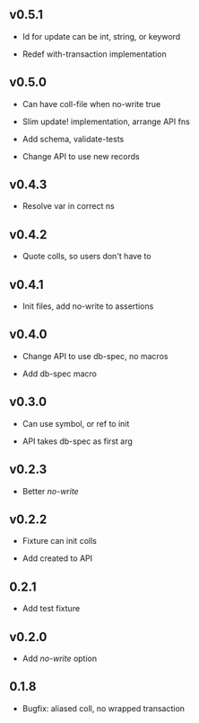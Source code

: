 ## v0.5.1

 - Id for update can be int, string, or keyword

- Redef with-transaction implementation

## v0.5.0

 - Can have coll-file when no-write true

- Slim update! implementation, arrange API fns

- Add schema, validate-tests

- Change API to use new records

## v0.4.3

 - Resolve var in correct ns

## v0.4.2

 - Quote colls, so users don't have to

## v0.4.1

 - Init files, add no-write to assertions

## v0.4.0

- Change API to use db-spec, no macros

- Add db-spec macro

## v0.3.0

 - Can use symbol, or ref to init

- API takes db-spec as first arg

## v0.2.3

 - Better *no-write*

## v0.2.2

- Fixture can init colls

- Add created to API

## 0.2.1

 - Add test fixture

## v0.2.0

 - Add *no-write* option

## 0.1.8

 - Bugfix: aliased coll, no wrapped transaction

